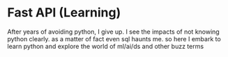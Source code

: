 # Fast API (Learning)

After years of avoiding python, I give up. I see the impacts of not knowing python clearly.
as a matter of fact even sql haunts me. so here I embark to learn python and explore the world of
ml/ai/ds and other buzz terms